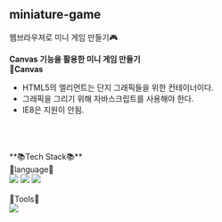 ## miniature-game
웹브라우져로 미니 게임 만들기🎮

**Canvas 기능을 활용한 미니 게임 만들기**
<br>
**🤔Canvas**
<br>
- HTML5의 <canvas>엘리먼트는 단지 그래픽들을 위한 컨테이너이다.
- 그래픽을 그리기 위해 자바스크립트를 사용해야 한다.
- IE8은 지원이 안됨.
<br>
<br>
<br>
**📚Tech Stack📚**
<br>
🎇language🎇
<br>
<div>
	<img src="https://img.shields.io/badge/JavaScript-F7DF1E?style=flat&logo=JavaScript&logoColor=white" />
	<img src="https://img.shields.io/badge/HTML5-E34F26?style=flat&logo=HTML5&logoColor=white" />
	<img src="https://img.shields.io/badge/CSS3-1572B6?style=flat&logo=CSS3&logoColor=white" />
</div>
<br>
🎇Tools🎇
<br>
<div>
	<img src="https://img.shields.io/badge/Visual Studio Code-007ACC?style=flat&logo=Visual Studio Code&logoColor=white" />
</div>

